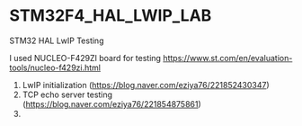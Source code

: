 # STM32F4_HAL_LWIP_LAB
 STM32 HAL LwIP Testing

I used NUCLEO-F429ZI board for testing
https://www.st.com/en/evaluation-tools/nucleo-f429zi.html

1. LwIP initialization (https://blog.naver.com/eziya76/221852430347)
2. TCP echo server testing (https://blog.naver.com/eziya76/221854875861)
3. 
